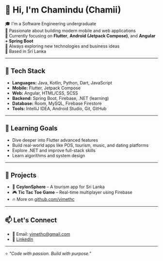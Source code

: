 # 👋 Hi, I'm Chamindu (Chamii)

🎓 I'm a Software Engineering undergraduate  
💼 Passionate about building modern mobile and web applications  
📱 Currently focusing on **Flutter**, **Android (Jetpack Compose)**, and **Angular + Spring Boot**  
🚀 Always exploring new technologies and business ideas  
📍 Based in Sri Lanka  

---

## 🔧 Tech Stack

- **Languages:** Java, Kotlin, Python, Dart, JavaScript  
- **Mobile:** Flutter, Jetpack Compose  
- **Web:** Angular, HTML/CSS, SCSS  
- **Backend:** Spring Boot, Firebase, .NET (learning)  
- **Database:** Room, MySQL, Firebase Firestore  
- **Tools:** IntelliJ IDEA, Android Studio, Git, GitHub  

---

## 🧠 Learning Goals

- Dive deeper into Flutter advanced features  
- Build real-world apps like POS, tourism, music, and dating platforms  
- Explore .NET and improve full-stack skills  
- Learn algorithms and system design  

---

## 📌 Projects

- 🚗 **CeylonSphere** – A tourism app for Sri Lanka  
- 🎮 **Tic Tac Toe Game** – Real-time multiplayer using Firebase  
- 🔥 More on [github.com/vimethc](https://github.com/vimethc)

---

## 📫 Let's Connect

- 📧 Email: vimethc@gmail.com 
- 💼 [LinkedIn](https://www.linkedin.com/in/chamindu-vimeth-01760a2b3/) 

---

⭐️ _"Code with passion. Build with purpose."_  
